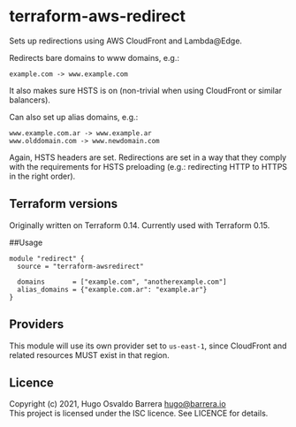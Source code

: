 # terraform-aws-redirect

Sets up redirections using AWS CloudFront and Lambda@Edge.

Redirects bare domains to www domains, e.g.:

    example.com -> www.example.com

It also makes sure HSTS is on (non-trivial when using CloudFront or similar
balancers).

Can also set up alias domains, e.g.:

    www.example.com.ar -> www.example.ar
    www.olddomain.com -> www.newdomain.com

Again, HSTS headers are set. Redirections are set in a way that they comply
with the requirements for HSTS preloading (e.g.: redirecting HTTP to HTTPS in
the right order).

## Terraform versions

Originally written on Terraform 0.14. Currently used with Terraform 0.15.

##Usage

```hcl
module "redirect" {
  source = "terraform-awsredirect"

  domains       = ["example.com", "anotherexample.com"]
  alias_domains = {"example.com.ar": "example.ar"}
}
```

## Providers

This module will use its own provider set to `us-east-1`, since CloudFront and
related resources MUST exist in that region.

## Licence

Copyright (c) 2021, Hugo Osvaldo Barrera <hugo@barrera.io>  
This project is licensed under the ISC licence. See LICENCE for details.
